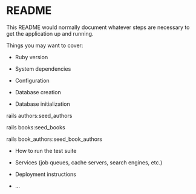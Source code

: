 # README

This README would normally document whatever steps are necessary to get the
application up and running.

Things you may want to cover:

* Ruby version

* System dependencies

* Configuration

* Database creation

* Database initialization

 rails authors:seed_authors
 
 rails books:seed_books
 
 rails book_authors:seed_book_authors


* How to run the test suite

* Services (job queues, cache servers, search engines, etc.)

* Deployment instructions

* ...
